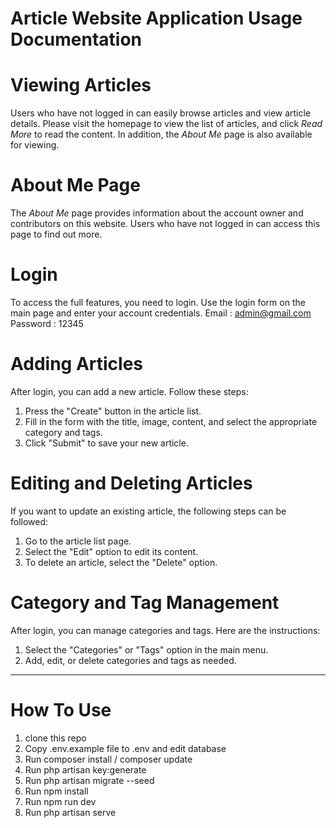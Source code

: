 # Article Website Application Usage Documentation

# Viewing Articles
Users who have not logged in can easily browse articles and view article details. Please visit the homepage to view the list of articles, and click *Read More* to read the content. In addition, the *About Me* page is also available for viewing.

# About Me Page
The *About Me* page provides information about the account owner and contributors on this website. Users who have not logged in can access this page to find out more.

# Login
To access the full features, you need to login. Use the login form on the main page and enter your account credentials.
Email : admin@gmail.com
Password : 12345

# Adding Articles
After login, you can add a new article. Follow these steps:
1. Press the "Create" button in the article list.
2. Fill in the form with the title, image, content, and select the appropriate category and tags.
3. Click "Submit" to save your new article.

# Editing and Deleting Articles
If you want to update an existing article, the following steps can be followed:
1. Go to the article list page.
2. Select the "Edit" option to edit its content.
3. To delete an article, select the "Delete" option.

# Category and Tag Management
After login, you can manage categories and tags. Here are the instructions:
1. Select the "Categories" or "Tags" option in the main menu.
2. Add, edit, or delete categories and tags as needed.

---

# How To Use
1. clone this repo
2. Copy .env.example file to .env and edit database
3. Run composer install / composer update
4. Run php artisan key:generate
5. Run php artisan migrate --seed
6. Run npm install
7. Run npm run dev
8. Run php artisan serve

